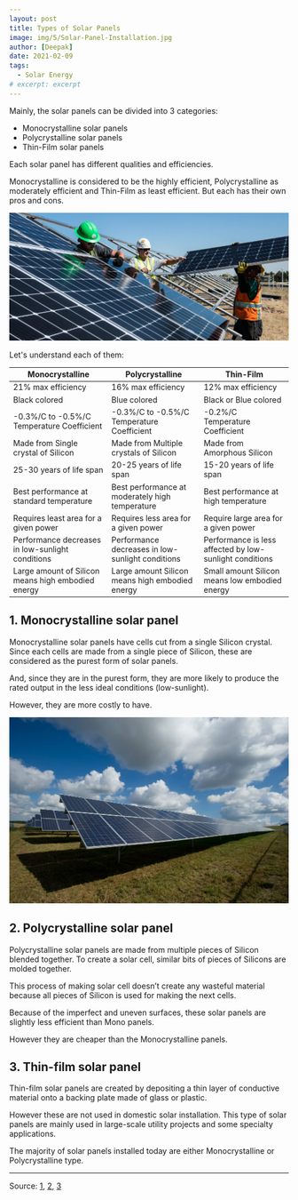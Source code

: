 ```yaml
---
layout: post
title: Types of Solar Panels
image: img/5/Solar-Panel-Installation.jpg
author: [Deepak]
date: 2021-02-09
tags:
  - Solar Energy
# excerpt: excerpt
---
```


Mainly, the solar panels can be divided into 3 categories:

- Monocrystalline solar panels
- Polycrystalline solar panels
- Thin-Film solar panels

Each solar panel has different qualities and efficiencies.

Monocrystalline is considered to be the highly efficient, Polycrystalline as moderately efficient and Thin-Film as least efficient. But each has their own pros and cons.

![Types of Solar Panels](img/5/Types-of-Solar-Panels.jpg)

Let's understand each of them:

| Monocrystalline                                    | Polycrystalline                                  | Thin-Film                                               |
|----------------------------------------------------|--------------------------------------------------|---------------------------------------------------------|
| 21% max efficiency                                 | 16% max efficiency                               | 12% max efficiency                                      |
| Black colored                                      | Blue colored                                     | Black or Blue colored                                   |
| -0.3%/C to -0.5%/C Temperature Coefficient         | -0.3%/C to -0.5%/C Temperature Coefficient       | -0.2%/C Temperature Coefficient                         |
| Made from Single crystal of Silicon                | Made from Multiple crystals of Silicon           | Made from Amorphous Silicon                             |
| 25-30 years of life span                           | 20-25 years of life span                         | 15-20 years of life span                                |
| Best performance at standard temperature           | Best performance at moderately high temperature  | Best performance at high temperature                    |
| Requires least area for a given power              | Requires less area for a given power             | Require large area for a given power                    |
| Performance decreases in low-sunlight conditions   | Performance decreases in low-sunlight conditions | Performance is less affected by low-sunlight conditions |
| Large amount of Silicon means high embodied energy | Large amount Silicon means high embodied energy  | Small amount Silicon means low embodied energy          |

## 1. Monocrystalline solar panel

Monocrystalline solar panels have cells cut from a single Silicon crystal. Since each cells are made from a single piece of Silicon, these are considered as the purest form of solar panels.

And, since they are in the purest form, they are more likely to produce the rated output in the less ideal conditions (low-sunlight).

However, they are more costly to have.

![Solar Panels](img/5/Solar-Panels.jpg)

## 2. Polycrystalline solar panel

Polycrystalline solar panels are made from multiple pieces of Silicon blended together. To create a solar cell, similar bits of pieces of Silicons are molded together.

This process of making solar cell doesn’t create any wasteful material because all pieces of Silicon is used for making the next cells.

Because of the imperfect and uneven surfaces, these solar panels are slightly less efficient than Mono panels.

However they are cheaper than the Monocrystalline panels.

## 3. Thin-film solar panel

Thin-film solar panels are created by depositing a thin layer of conductive material onto a backing plate made of glass or plastic.

However these are not used in domestic solar installation. This type of solar panels are mainly used in large-scale utility projects and some specialty applications.

The majority of solar panels installed today are either Monocrystalline or Polycrystalline type.

---

Source: [1](https://unboundsolar.com/blog/monocrystalline-vs-polycrystalline-solar-panels), [2](https://www.energysage.com/solar/101/types-solar-panels/), [3](https://www.exsolar.co.za/mono-vs-poly-vs-thin-film-panels.html)